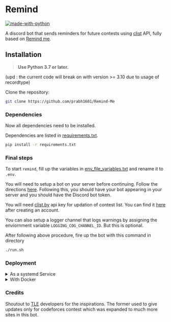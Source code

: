 # Remind

[![made-with-python](https://img.shields.io/badge/Made%20with-Python-1f425f.svg)](https://www.python.org/)

A discord bot that sends reminders for future contests using [clist](https://clist.by/) API, fully based on [Remind me](https://github.com/prabh1601/Remind-Me).

## Installation

> **Use Python 3.7 or later.**

(upd : the current code will break on with version >= 3.10 due to usage of recordtype)

Clone the repository:

```bash
git clone https://github.com/prabh1601/Remind-Me
```

### Dependencies

Now all dependencies need to be installed.

Dependencies are listed in [requirements.txt](requirements.txt).

```bash
pip install -r requirements.txt
```

### Final steps

To start `remind`, fill up the variables in [env_file_variables.txt](env_file_variables.txt) and rename it to `.env`.

You will need to setup a bot on your server before continuing. Follow the directions [here](https://github.com/reactiflux/discord-irc/wiki/Creating-a-discord-bot-&-getting-a-token). Following this, you should have your bot appearing in your server and you should have the Discord bot token.

You will need [clist.by](https://clist.by/) api key for updation of contest list. You can find it [here](https://clist.by/api/v1/doc/) after creating an account.

You can also setup a logger channel that logs warnings by assigning the enviornment variable `LOGGING_COG_CHANNEL_ID`. But this is optional.

After following above procedure, fire up the bot with this command in directory

```bash
./run.sh
```

### Deployment

<details>
<summary> As a systemd Service</summary>

Using Systemd Service is very easy method to deploy.

> Please note that you need admin access to the system
> on which you are going deploy the bot. Also this options requires managing services, please only consider this option
> if you know what you are doing.

1. Complete the Above procedure till [Final steps](#Final-steps) and then cd to `etc/systemd/service`
2. Create a file name `remind.service` and paste the below content in it

```
[Unit]
Description=Remind Bot

[Service]
ExecStart=<absolute-path-to-your-bot-directory>/run.sh

[Install]
WantedBy=multi-user.target
```

3. Save the file and run following commands

```bash
sudo systemctl daemon-reload
sudo systemctl enable --now remind
```

4. Upon Success, check the status of bot with `sudo systemctl status remind`.
5. If everything went well, you should be seeing running status of bot.
</details>

<details>
<summary> With Docker </summary>

If you want to just host bot using docker, then you can skip installing dependencies and just follow [Final steps](#Final-steps) and just install Docker [Dockerfile](Dockerfile) will take care of rest.

</details>

### Credits

Shoutout to [TLE](https://github.com/cheran-senthil/TLE) developers for the inspirations. The former used to give updates only for codeforces contest which was expanded to much more sites in this bot.

